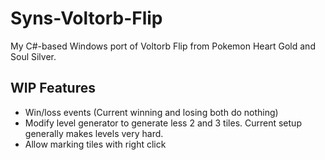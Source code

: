 # Syns-Voltorb-Flip
My C#-based Windows port of Voltorb Flip from Pokemon Heart Gold and Soul Silver.

## WIP Features
- Win/loss events (Current winning and losing both do nothing)
- Modify level generator to generate less 2 and 3 tiles. Current setup generally makes levels very hard.
- Allow marking tiles with right click
